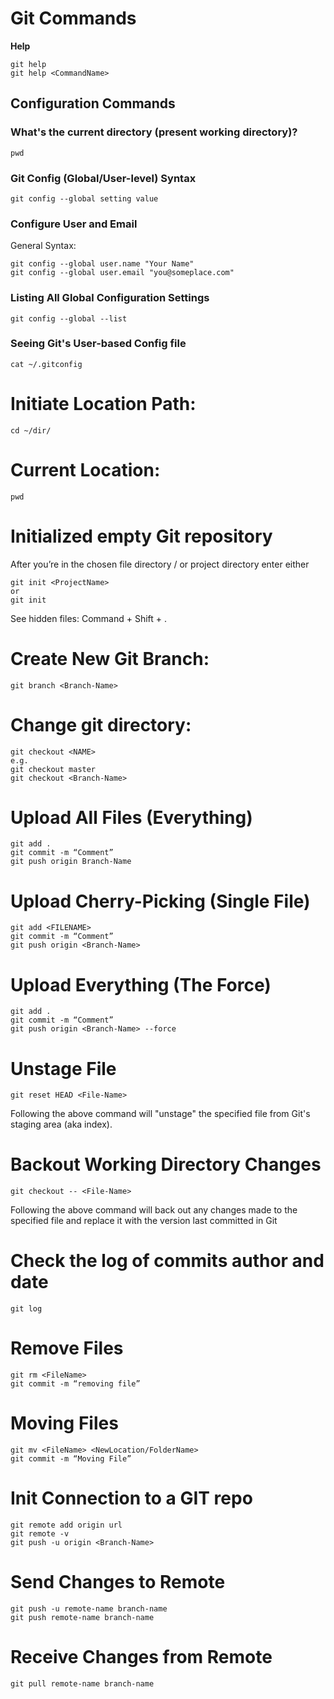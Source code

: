 # Git Commands
**Help**
```
git help
git help <CommandName>
```
## Configuration Commands
### What's the current directory (present working directory)?
```
pwd
```
### Git Config (Global/User-level) Syntax
```
git config --global setting value
```
### Configure User and Email
General Syntax:
```
git config --global user.name "Your Name"
git config --global user.email "you@someplace.com"
```
### Listing All Global Configuration Settings
```
git config --global --list
```
### Seeing Git's User-based Config file
```
cat ~/.gitconfig
```
# Initiate Location Path:
```
cd ~/dir/
```
# Current Location:
```
pwd
```
# Initialized empty Git repository
After you’re in the chosen file directory / or project directory enter either
```
git init <ProjectName>
or 
git init 
```
See hidden files: Command + Shift + .

# Create New Git Branch:
```
git branch <Branch-Name>
```
# Change git directory:
```
git checkout <NAME> 
e.g.
git checkout master
git checkout <Branch-Name>
```
# Upload All Files (Everything)
```
git add .
git commit -m “Comment”
git push origin Branch-Name
```
# Upload Cherry-Picking (Single File)
```
git add <FILENAME>
git commit -m “Comment”
git push origin <Branch-Name>
```

# Upload Everything (The Force)
```
git add .
git commit -m “Comment”
git push origin <Branch-Name> --force
 ```
# Unstage File
```
git reset HEAD <File-Name>
```
Following the above command will "unstage" the specified file from Git's staging area (aka index).
# Backout Working Directory Changes
```
git checkout -- <File-Name>
```
Following the above command will back out any changes made to the specified file and replace it with the version last committed in Git
# Check the log of commits author and date
```
git log
```
# Remove Files
```
git rm <FileName>
git commit -m “removing file”
```
# Moving Files
```
git mv <FileName> <NewLocation/FolderName>
git commit -m “Moving File”
```
# Init Connection to a GIT repo
```
git remote add origin url
git remote -v
git push -u origin <Branch-Name>
```
# Send Changes to Remote
```
git push -u remote-name branch-name
git push remote-name branch-name
```
# Receive Changes from Remote
```
git pull remote-name branch-name
```

